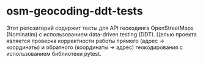 # osm-geocoding-ddt-tests
Этот репозиторий содержит тесты для API геокодинга OpenStreetMaps (Nominatim) с использованием data-driven testing (DDT). Целью проекта является проверка корректности работы прямого (адрес -> координаты) и обратного (координаты -> адрес) геокодирования с использованием библиотеки pytest.
